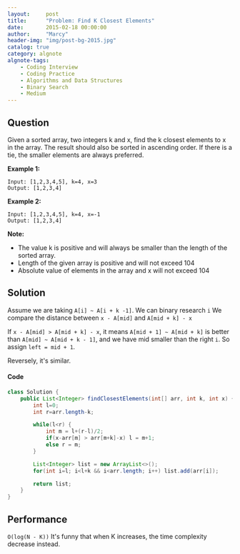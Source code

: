 ```yaml
---
layout:     post
title:      "Problem: Find K Closest Elements"
date:       2015-02-18 00:00:00
author:     "Marcy"
header-img: "img/post-bg-2015.jpg"
catalog: true
category: algnote
algnote-tags:
    - Coding Interview
    - Coding Practice
    - Algorithms and Data Structures
    - Binary Search
    - Medium
---
```


## Question

Given a sorted array, two integers k and x, find the k closest elements to x in the array. The result should also be sorted in ascending order. If there is a tie, the smaller elements are always preferred.

**Example 1:**
```
Input: [1,2,3,4,5], k=4, x=3
Output: [1,2,3,4]
```
**Example 2:**
```
Input: [1,2,3,4,5], k=4, x=-1
Output: [1,2,3,4]
```
**Note:**
- The value k is positive and will always be smaller than the length of the sorted array.
- Length of the given array is positive and will not exceed 104
- Absolute value of elements in the array and x will not exceed 104

## Solution

Assume we are taking `A[i] ~ A[i + k -1]`.
We can binary research `i`
We compare the distance between `x - A[mid]` and `A[mid + k] - x`

If `x - A[mid] > A[mid + k] - x`,
it means `A[mid + 1] ~ A[mid + k]` is better than `A[mid] ~ A[mid + k - 1]`,
and we have mid smaller than the right `i`.
So assign `left = mid + 1`.

Reversely, it's similar.

#### Code
```java
class Solution {
    public List<Integer> findClosestElements(int[] arr, int k, int x) {
        int l=0;
        int r=arr.length-k;

        while(l<r) {
            int m = l+(r-l)/2;
            if(x-arr[m] > arr[m+k]-x) l = m+1;
            else r = m;
        }

        List<Integer> list = new ArrayList<>();
        for(int i=l; i<l+k && i<arr.length; i++) list.add(arr[i]);

        return list;
    }
}
```

## Performance

`O(log(N - K))`
It's funny that when K increases,
the time complexity decrease instead.
